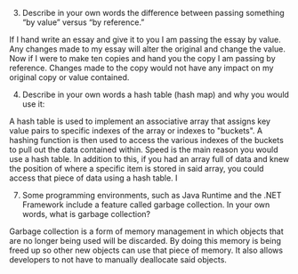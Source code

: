 3. Describe in your own words the difference between passing something “by value”
versus “by reference.”


If I hand write an essay and give it to you I am passing the essay by value.  Any
changes made to my essay will alter the original and change the value.  Now if
I were to make ten copies and hand you the copy I am passing by reference.  Changes
made to the copy would not have any impact on my original copy or value contained.


4. Describe in your own words a hash table (hash map) and why you would use it:


A hash table is used to implement an associative array that assigns key value pairs
to specific indexes of the array or indexes to "buckets".  A hashing function is
then used to access the various indexes of the buckets to pull out the data
contained within.
Speed is the main reason you would use a hash table. In addition to this,
if you had an array full of data and knew the position of where a specific item
is stored in said array, you could access that piece of data using a hash table.  I


7. Some programming environments, such as Java Runtime and the .NET Framework
include a feature called garbage collection. In your own words,
what is garbage collection?


Garbage collection is a form of memory management in which objects that are
no longer being used will be discarded.  By doing this memory is being freed up
so other new objects can use that piece of memory. It also allows developers to
not have to manually deallocate said objects.
